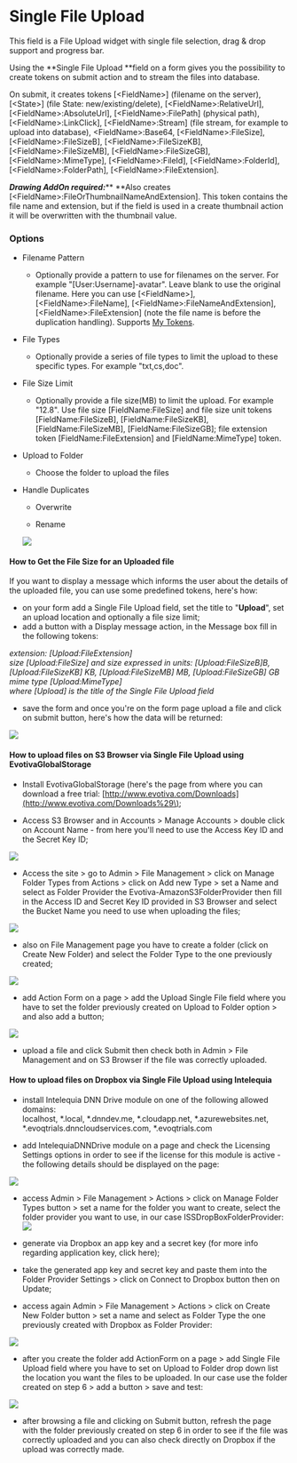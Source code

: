 # Single File Upload

This field is a File Upload widget with single file selection, drag & drop support and progress bar.

Using the **Single File Upload **field on a form gives you the possibility to create tokens on submit action and to stream the files into database.

On submit, it creates tokens \[&lt;FieldName&gt;\] \(filename on the server\), \[&lt;State&gt;\] \(file State: new/existing/delete\), \[&lt;FieldName&gt;:RelativeUrl\], \[&lt;FieldName&gt;:AbsoluteUrl\], \[&lt;FieldName&gt;:FilePath\] \(physical path\), \[&lt;FieldName&gt;:LinkClick\], \[&lt;FieldName&gt;:Stream\] \(file stream, for example to upload into database\), &lt;FieldName&gt;:Base64, \[&lt;FieldName&gt;:FileSize\], \[&lt;FieldName&gt;:FileSizeB\], \[&lt;FieldName&gt;:FileSizeKB\], \[&lt;FieldName&gt;:FileSizeMB\], \[&lt;FieldName&gt;:FileSizeGB\], \[&lt;FieldName&gt;:MimeType\], \[&lt;FieldName&gt;:FileId\], \[&lt;FieldName&gt;:FolderId\],\[&lt;FieldName&gt;:FolderPath\], \[&lt;FieldName&gt;:FileExtension\].

_**Drawing AddOn required:**_** **Also creates \[&lt;FieldName&gt;:FileOrThumbnailNameAndExtension\]. This token contains the file name and extension, but if the field is used in a create thumbnail action it will be overwritten with the thumbnail value.

### Options

* Filename Pattern

  * Optionally provide a pattern to use for filenames on the server. For example "\[User:Username\]-avatar". Leave blank to use the original filename. Here you can use \[&lt;FieldName&gt;\], \[&lt;FieldName&gt;:FileName\], \[&lt;FieldName&gt;:FileNameAndExtension\], \[&lt;FieldName&gt;:FileExtension\] \(note the file name is before the duplication handling\). Supports [My Tokens](https://www.dnnsharp.com/dnn/modules/my-custom-tokens). 

* File Types

  * Optionally provide a series of file types to limit the upload to these specific types. For example "txt,cs,doc".

* File Size Limit

  * Optionally provide a file size\(MB\) to limit the upload. For example "12.8". Use file size \[FieldName:FileSize\] and file size unit tokens \[FieldName:FileSizeB\], \[FieldName:FileSizeKB\], \[FieldName:FileSizeMB\], \[FieldName:FileSizeGB\]; file extension token \[FieldName:FileExtension\] and \[FieldName:MimeType\] token.

* Upload to Folder

  * Choose the folder to upload the files

* Handle Duplicates

  * Overwrite

  * Rename

  ![](https://s3.amazonaws.com/static.dnnsharp.com/documentation/2017/07/chrome_2017-07-07_15-10-32.png)

#### How to Get the File Size for an Uploaded file

If you want to display a message which informs the user about the details of the uploaded file, you can use some predefined tokens, here's how:

* on your form add a Single File Upload field, set the title to "**Upload**", set an upload location and optionally a file size limit;
* add a button with a Display message action, in the Message box fill in the following tokens:

_extension: \[Upload:FileExtension\]  
size \[Upload:FileSize\] and size expressed in units: \[Upload:FileSizeB\]B,\[Upload:FileSizeKB\] KB, \[Upload:FileSizeMB\] MB, \[Upload:FileSizeGB\] GB  
mime type \[Upload:MimeType\]  
where \[Upload\] is the title of the Single File Upload field_

* save the form and once you're on the form page upload a file and click on submit button, here's how the data will be returned:

![](https://s3.amazonaws.com/static.dnnsharp.com/documentation/2017/07/chrome_2017-07-07_15-13-39.png)

#### How to upload files on S3 Browser via Single File Upload using EvotivaGlobalStorage

* Install EvotivaGlobalStorage \(here's the page from where you can download a free trial: [http://www.evotiva.com/Downloads](http://www.evotiva.com/Downloads%29\);

* Access S3 Browser and in Accounts &gt; Manage Accounts &gt; double click on Account Name - from here you'll need to use the Access Key ID and the Secret Key ID;

![](https://s3.amazonaws.com/static.dnnsharp.com/documentation/2017/07/chrome_2017-07-07_15-31-14.png)

* Access the site &gt; go to Admin &gt; File Management &gt; click on Manage Folder Types from Actions &gt; click on Add new Type &gt; set a Name and select as Folder Provider the Evotiva-AmazonS3FolderProvider then fill in the Access ID and Secret Key ID provided in S3 Browser and select the Bucket Name you need to use when uploading the files;

![](https://s3.amazonaws.com/static.dnnsharp.com/documentation/2017/07/chrome_2017-07-07_15-31-48.png)

* also on File Management page you have to create a folder \(click on Create New Folder\) and select the Folder Type to the one previously created;

![](https://s3.amazonaws.com/static.dnnsharp.com/documentation/2017/07/chrome_2017-07-07_15-32-19.png)

* add Action Form on a page &gt; add the Upload Single File field where you have to set the folder previously created on Upload to Folder option &gt; and also add a button;

![](https://s3.amazonaws.com/static.dnnsharp.com/documentation/2017/07/chrome_2017-07-07_15-32-43.png)

* upload a file and click Submit then check both in Admin &gt; File Management and on S3 Browser if the file was correctly uploaded.

#### How to upload files on Dropbox via Single File Upload using Intelequia

* install Intelequia DNN Drive module on one of the following allowed domains:  
  localhost, \*.local, \*.dnndev.me, \*.cloudapp.net, \*.azurewebsites.net, \*.evoqtrials.dnncloudservices.com, \*.evoqtrials.com

* add IntelequiaDNNDrive module on a page and check the Licensing Settings options in order to see if the license for this module is active - the following details should be displayed on the page:

![](https://s3.amazonaws.com/static.dnnsharp.com/documentation/2017/07/chrome_2017-07-07_15-34-02.png)

* access Admin &gt; File Management &gt; Actions &gt; click on Manage Folder Types button &gt; set a name for the folder you want to create, select the folder provider you want to use, in our case ISSDropBoxFolderProvider:![](https://s3.amazonaws.com/static.dnnsharp.com/documentation/2017/07/chrome_2017-07-07_15-36-17.png)

* generate via Dropbox an app key and a secret key \(for more info regarding application key, click here\);

* take the generated app key and secret key and paste them into the Folder Provider Settings &gt; click on Connect to Dropbox button then on Update;

* access again Admin &gt; File Management &gt; Actions &gt; click on Create New Folder button &gt; set a name and select as Folder Type the one previously created with Dropbox as Folder Provider:

![](https://s3.amazonaws.com/static.dnnsharp.com/documentation/2017/07/chrome_2017-07-07_15-37-12.png)

* after you create the folder add ActionForm on a page &gt; add Single File Upload field where you have to set on Upload to Folder drop down list the location you want the files to be uploaded. In our case use the folder created on step 6 &gt; add a button &gt; save and test:

![](https://s3.amazonaws.com/static.dnnsharp.com/documentation/2017/07/chrome_2017-07-07_15-37-30.png)

* after browsing a file and clicking on Submit button, refresh the page with the folder previously created on step 6 in order to see if the file was correctly uploaded and you can also check directly on Dropbox if the upload was correctly made.



